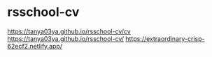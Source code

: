 # rsschool-cv
https://tanya03ya.github.io/rsschool-cv/cv
https://tanya03ya.github.io/rsschool-cv/
https://extraordinary-crisp-62ecf2.netlify.app/
